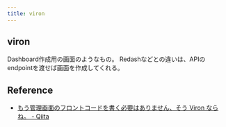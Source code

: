 ```yaml
---
title: viron
---
```


## viron
Dashboard作成用の画面のようなもの。
Redashなどとの違いは、APIのendpointを渡せば画面を作成してくれる。


## Reference
* [もう管理画面のフロントコードを書く必要はありません、そう Viron ならね。 - Qiita](https://qiita.com/tosaka07/items/87ef283db4b2ee19b636)
